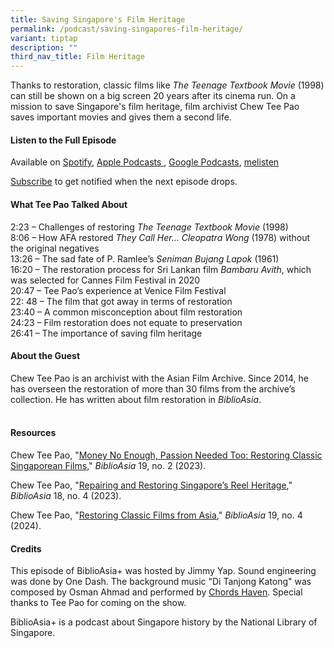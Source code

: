 ```yaml
---
title: Saving Singapore's Film Heritage
permalink: /podcast/saving-singapores-film-heritage/
variant: tiptap
description: ""
third_nav_title: Film Heritage
---
```

<p>Thanks to restoration, classic films like <em>The Teenage Textbook Movie </em>(1998)
can still be shown on a big screen 20 years after its cinema run. On a
mission to save Singapore's film heritage, film archivist Chew Tee Pao
saves important movies and gives them a second life.</p>
<p></p>
<h4><strong>Listen to the Full Episode</strong></h4>
<p>Available on <a href="https://open.spotify.com/episode/7ytNibGncmYyTYbVJ5QiHw" rel="noopener noreferrer nofollow" target="_blank"><u>Spotify</u></a>,
<a href="https://podcasts.apple.com/us/podcast/biblioasia/id1688142751" rel="noopener noreferrer nofollow" target="_blank"><u>Apple Podcasts</u> 
</a>, <a href="https://podcasts.google.com/feed/aHR0cHM6Ly9mZWVkcy5jYXB0aXZhdGUuZm0vYmlibGlvYXNpYS8/episode/YmRiMDAxYmUtYjIzOC00YzZmLTlkZjItNzJmMDIyYjY5NzNj?sa=X&amp;ved=0CAUQkfYCahcKEwjwpLrFkYyEAxUAAAAAHQAAAAAQCg" rel="noopener noreferrer nofollow" target="_blank"><u>Google Podcasts</u></a>,
<a href="https://www.melisten.sg/podcast/playlist/BiblioAsia%2B-2115156/The-Lost-Gold-Coins-of-the-Old-Singapore-Library-2304471" rel="noopener noreferrer nofollow" target="_blank"><u>melisten</u>
</a>
</p>
<p><a href="https://open.spotify.com/show/66PYiIthr1KqQhJ82XH4DN" rel="noopener noreferrer nofollow" target="_blank"><u>Subscribe</u></a> to
get notified when the next episode drops.</p>
<p></p>
<h4><strong>What Tee Pao Talked About</strong></h4>
<p>2:23 – Challenges of restoring <em>The Teenage Textbook Movie</em> (1998)
<br>8:06 – How AFA restored <em>They Call Her… Cleopatra Wong</em> (1978) without
the original negatives
<br>13:26 – The sad fate of P. Ramlee’s <em>Seniman Bujang Lapok</em> (1961)
<br>16:20 – The restoration process for Sri Lankan film<em> Bambaru Avith</em>,
which was selected for Cannes Film Festival in 2020
<br>20:47 – Tee Pao’s experience at Venice Film Festival
<br>22: 48 – The film that got away in terms of restoration
<br>23:40 – A common misconception about film restoration
<br>24:23 – Film restoration does not equate to preservation
<br>26:41 – The importance of saving film heritage</p>
<p></p>
<h4><strong>About the Guest</strong></h4>
<p>Chew Tee Pao is an archivist with the Asian Film Archive. Since 2014,
he has overseen the restoration of more than 30 films from the archive’s
collection. He has written about film restoration in <em>BiblioAsia</em>.</p>
<h4><br><strong>Resources</strong></h4>
<p>Chew Tee Pao, "<a href="https://biblioasia.nlb.gov.sg/vol-19/issue-2/jul-sep-2023/restoring-singaporean-films/" rel="noopener noreferrer nofollow" target="_blank">Money No Enough, Passion Needed Too: Restoring Classic Singaporean Films</a>," <em>BiblioAsia</em> 19,
no. 2 (2023).</p>
<p>Chew Tee Pao, "<a href="https://biblioasia.nlb.gov.sg/vol-18/issue-4/jan-mar-2023/asian-film-archive-restoration/" rel="noopener noreferrer nofollow" target="_blank">Repairing and Restoring Singapore’s Reel Heritage</a>," <em>BiblioAsia</em> 18,
no. 4 (2023).</p>
<p>Chew Tee Pao, "<a href="https://biblioasia.nlb.gov.sg/vol-19/issue-4/jan-mar-2024/restoring-asian-films/" rel="noopener noreferrer nofollow" target="_blank">Restoring Classic Films from Asia</a>," <em>BiblioAsia</em> 19,
no. 4 (2024).</p>
<p></p>
<h4><strong>Credits</strong></h4>
<p>This episode of BiblioAsia+ was hosted by Jimmy Yap. Sound engineering
was done by One Dash. The background music "Di Tanjong Katong" was composed
by Osman Ahmad and performed by <a href="https://www.youtube.com/watch?v=uA2v7ka5TAI" rel="noopener noreferrer nofollow" target="_blank"><u>Chords Haven</u></a>.
Special thanks to Tee Pao for coming on the show.</p>
<p>BiblioAsia+ is a podcast about Singapore history by the National Library
of Singapore.</p>
<p></p>